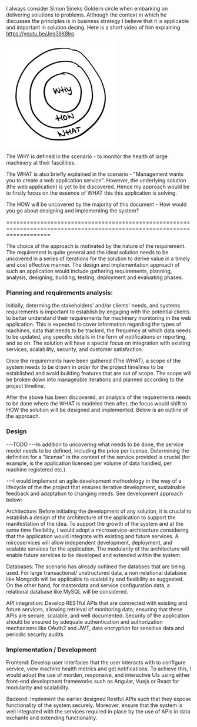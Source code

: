 I always consider Simon Sineks Goldern circle when embarking on delivering solutions to problems. Although the context in which he discusses the principles is in business strategy I believe that it is applicable and important in solution desing. Here is a short video of him explaining https://youtu.be/Jeg3lIK8lro.

![Simon Senik - The Goldern circle](image.png)

The WHY is defined in the scenario - to monitor the health of large machinery at their fascilities.

The WHAT is also briefly explained in the scenario - "Management wants you to create a web application service". However, the underlying solution (the web application) is yet to be discovered. Hence my approach would be to firstly focus on the essence of WHAT this this application is solving.

The HOW will be uncovered by the majority of this document - How would you go about designing and implementing the system?

=========================================================================================================================

The choice of the approach is motivated by the nature of the requirement. The requirement is quite general and the ideal solution needs to be uncovered in a series of iterations for the solution to derive value in a timely and cost effective manner. The design and implementation approach of such an application would include gathering requirements, planning, analysis, designing, building, testing, deployment and evaluating phases.

### Planning and requirements analysis:

Initially, determing the stakeholders' and/or clients' needs, and systems requirements is important to establish by engaging with the potential clients to better understand their requirements for machinery monitoring in the web application. This is expected to cover information regarding the types of machines, data that needs to be tracked, the frequency at which data needs to be updated, any specific details in the form of notifications or reporting, and so on. The solution will have a special focus on integration with existing services, scalability, security, and customer satisfaction. 

Once the requirements have been gathered (The WHAT), a scope of the system needs to be drawn in order for the project timelines to be established and avoid building features that are out of scope. The scope will be broken down into manageable iterations and planned according to the project timeline. 

After the above has been discovered, an analysis of the requirements needs to be done where the WHAT is modeled then after, the focus would shift to HOW the solution will be designed and implemented. Below is an outline of the approach.

### Design

---TODO
---In addition to uncovering what needs to be done, the service model needs to be defined, including the price per license. Determining the definition for a "license" in the context of the service provided is crucial (for example, is the application licensed per volume of data handled, per machine registered etc.).


---I would implement an agile development methodology in the way of a lifecycle of the the project that ensures iterative development, sustainable feedback and adaptation to changing needs. See development approach below:

Architecture: Before initiating the development of any solution, it is crucial to establish a design of the architecture of the application to support the manifestation of the idea. To support the growth of the system and at the same time flexibility, I would adopt a microservice-architecture considering that the application would integrate with existing and future services. A mircoservices will allow independent development, deployment, and scalable services for the application. The modularity of the architecture will enable future services to be developed and extended within the system.

Databases: The scenario has already outlined the databses that are being used. For large transactional/ unstructured data, a non-relational database like Mongodb will be applicable to scalability and flexibility as suggested. On the other hand, for masterdata and service configuration data, a relational database like MySQL will be considered. 
 
API integration: Develop RESTful APIs that are connected with existing and future services, allowing retrieval of monitoring data; ensuring that these APIs are secure, scalable, and well documented. Security of the application should be ensured by adequate authentication and authorization mechanisms like OAuth2 and JWT, data encryption for sensitive data and periodic security audits. 

### Implementation / Development

Frontend: Develop user interfaces that the user interacts with to configure service, view machine health metrics and get notifications. To achieve this, I would adopt the use of morden, responsive, and interactive UIs using either front-end development frameworks such as Angular, Vuejs or React for modularity and scalability. 

Backend: Implement the earlier designed Restful APIs such that they expose functionality of the system securely. Moreover, ensure that the system is well integrated with the services required in place by the use of APIs in data exchanfe and extending functionality.

